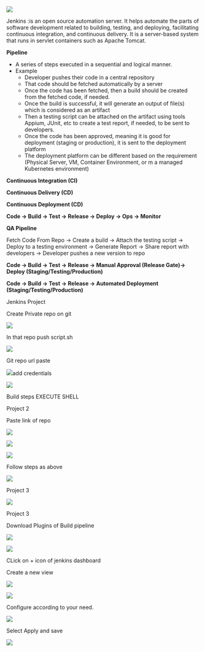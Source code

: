 ﻿
![](Aspose.Words.a489d5ae-a5b3-410c-bd96-83b9824d4794.001.png)

Jenkins :is an open source automation server. It helps automate the parts of software development related to building, testing, and deploying, facilitating continuous integration, and continuous delivery. It is a server-based system that runs in servlet containers such as Apache Tomcat. 

**Pipeline**

- A series of steps executed in a sequential and logical manner. 
- Example
  - Developer pushes their code in a central repository
  - That code should be fetched automatically by a server
  - Once the code has been fetched, then a build should be created from the fetched code, if needed. 
  - Once the build is successful, it will generate an output of file(s) which is considered as an artifact
  - Then a testing script can be attached on the artifact using tools Appium, JUnit, etc to create a test report, if needed, to be sent to developers. 
  - Once the code has been approved, meaning it is good for deployment (staging or production), it is sent to the deployment platform
  - The deployment platform can be different based on the requirement (Physical Server, VM, Container Environment, or m a managed Kubernetes environment)

**Continuous Integration (CI)**

**Continuous Delivery (CD)**

**Continuous Deployment (CD)**


**Code → Build → Test → Release → Deploy → Ops → Monitor** 

**QA Pipeline**

Fetch Code From Repo → Create a build → Attach the testing script → Deploy to a testing environment →  Generate Report → Share report with developers → Developer pushes a new version to repo

**Code → Build → Test → Release → Manual Approval (Release Gate)→ Deploy (Staging/Testing/Production)**

**Code → Build → Test → Release → Automated Deployment (Staging/Testing/Production)**


Jenkins Project 

Create Private repo on git 

![](Aspose.Words.a489d5ae-a5b3-410c-bd96-83b9824d4794.002.png)

In that repo push script.sh 

![](Aspose.Words.a489d5ae-a5b3-410c-bd96-83b9824d4794.003.png)






Git repo url paste

![](Aspose.Words.a489d5ae-a5b3-410c-bd96-83b9824d4794.004.png)add credentials

![](Aspose.Words.a489d5ae-a5b3-410c-bd96-83b9824d4794.005.png)



Build steps EXECUTE SHELL


Project 2

Paste link of repo 

![](Aspose.Words.a489d5ae-a5b3-410c-bd96-83b9824d4794.006.png)


![](Aspose.Words.a489d5ae-a5b3-410c-bd96-83b9824d4794.007.png)

![](Aspose.Words.a489d5ae-a5b3-410c-bd96-83b9824d4794.008.png)

Follow steps as above

![](Aspose.Words.a489d5ae-a5b3-410c-bd96-83b9824d4794.009.png)

Project 3



![](Aspose.Words.a489d5ae-a5b3-410c-bd96-83b9824d4794.010.png)






Project 3

Download Plugins of Build pipeline 

![](Aspose.Words.a489d5ae-a5b3-410c-bd96-83b9824d4794.011.png)

![](Aspose.Words.a489d5ae-a5b3-410c-bd96-83b9824d4794.012.png)

CLick on + icon of jenkins dashboard

Create a new view

![](Aspose.Words.a489d5ae-a5b3-410c-bd96-83b9824d4794.013.png)





![](Aspose.Words.a489d5ae-a5b3-410c-bd96-83b9824d4794.014.png)

Configure according to your need.

![](Aspose.Words.a489d5ae-a5b3-410c-bd96-83b9824d4794.015.png)

Select Apply and save

![](Aspose.Words.a489d5ae-a5b3-410c-bd96-83b9824d4794.016.png)


